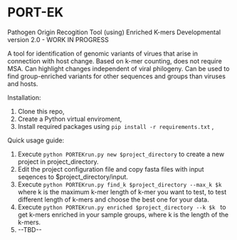 # PORT-EK
Pathogen Origin Recogition Tool (using) Enriched K-mers
Developmental version 2.0 - WORK IN PROGRESS

A tool for identification of genomic variants of virues that arise in connection with host change.
Based on k-mer counting, does not require MSA.
Can highlight changes independent of viral philogeny.
Can be used to find group-enriched variants for other sequences and groups than viruses and hosts.

Installation:
1. Clone this repo,
2. Create a Python virtual enviroment,
3. Install required packages using `pip install -r requirements.txt` ,

Quick usage guide:
1. Execute `python PORTEKrun.py new $project_directory` to create a new project in project_directory.
2. Edit the project configuration file and copy fasta files with input seqences to $project_directory/input.
3. Execute `python PORTEKrun.py find_k $project_directory --max_k $k` where k is the maximum k-mer length of k-mer you want to test, to test different length of k-mers and choose the best one for your data.
4. Execute `python PORTEKrun.py enriched $project_directory --k $k ` to get k-mers enriched in your sample groups, where k is the length of the k-mers.
5. --TBD--


